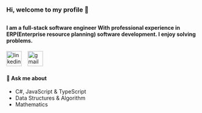 ### Hi, welcome to my profile 👋
<h2></h2>
<h4 dir="auto"><pr>I am a full-stack software engineer With professional experience in ERP(Enterprise resource planning) software development. I enjoy solving problems.</pr></h4>
<a href="https://www.linkedin.com/in/fatemeh-abbasi-49757570/" rel="nofollow"><img src="https://camo.githubusercontent.com/e591fde37567a32e51fb1b98924f4df8e45199dca985500749e2a9938fa3e322/68747470733a2f2f7777772e766563746f726c6f676f2e7a6f6e652f6c6f676f732f6c696e6b6564696e2f6c696e6b6564696e2d69636f6e2e737667" alt="linkedin" width="40" height="40" data-canonical-src="https://www.vectorlogo.zone/logos/linkedin/linkedin-icon.svg" style="max-width: 100%;"></a>
&nbsp;&nbsp;
<a href="mailto:fatemeh.abbasi.2545@gmail.com"><img src="https://camo.githubusercontent.com/9dd35148e07760d8dcadd52e4af6cf4f625be4bb948d34498506ee2d9a83ee98/68747470733a2f2f7777772e766563746f726c6f676f2e7a6f6e652f6c6f676f732f676d61696c2f676d61696c2d74696c652e737667" alt="gmail" width="40" height="40" data-canonical-src="https://www.vectorlogo.zone/logos/gmail/gmail-tile.svg" style="max-width: 100%;"></a>
<h4 dir="auto"><g-emoji class="g-emoji" alias="speech_balloon" fallback-src="https://github.githubassets.com/images/icons/emoji/unicode/1f4ac.png">💬</g-emoji> Ask me about</h4>
<ul dir="auto">
  <li>C#, JavaScript &amp; TypeScript</li>
  <li>Data Structures &amp; Algorithm</li>
  <li>Mathematics</li>
</ul>





